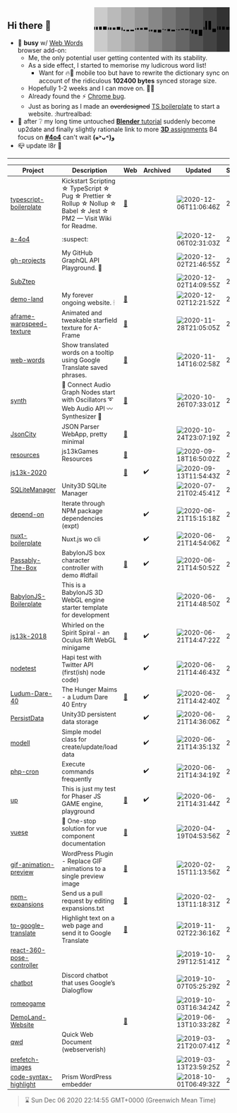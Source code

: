 <img width="307" align="right" src="https://raw.githubusercontent.com/SubZtep/SubZtep/master/assets/eq1.gif"/>

## Hi there 👋

- 🔭 **busy** w/ [Web Words](https://github.com/SubZtep/web-words) browser add-on:
  - Me, the only potential user getting contented with its stability.
  - As a side effect, I started to memorise my ludicrous word list!
    - Want for :fire::fox_face: mobile too but have to rewrite the dictionary sync on account of the ridiculous **102400 bytes** synced storage size.
  - Hopefully 1-2 weeks and I can move on. :snail::dancers:
  - Already found the :zap: [Chrome bug](https://www.youtube.com/watch?v=XBuz8XjvEAw).
  - Just as boring as I made an ~~overdesigned~~ [TS boilerplate](https://github.com/SubZtep/typescript-boilerplate) to start a website. :hurtrealbad:
- :seedling: after :grey_question: my long time untouched [**Blender** tutorial](https://www.udemy.com/course/learn-blender-3d-modeling-for-unity-video-game-development/) suddenly become up2date and finally slightly rationale link to more [**3D** assignments](http://15462.courses.cs.cmu.edu/fall2020/) B4 focus on [**#4o4**](https://github.com/SubZtep/a-4o4) can't wait **(๑˃ᴗ˂)ﻭ**
- :mailbox_closed: update l8r :crocodile:

---

| Project | Description | Web | Archived | Updated | Since |
| - | - | - | - | - | - |
| [typescript-boilerplate](https://github.com/SubZtep/typescript-boilerplate) | Kickstart Scripting ☆ TypeScript ☆ Pug ☆ Prettier ☆ Rollup ☆ Nollup ☆ Babel ☆ Jest ☆ PM2 — Visit Wiki for Readme. | [:link:](https://github.com/SubZtep/typescript-boilerplate/wiki) |  | ![2020-12-06T11:06:46Z](https://kaja.io/.netlify/functions/ago?time=1607252806000) | 2020 |
| [a-4o4](https://github.com/SubZtep/a-4o4) | :suspect: |  |  | ![2020-12-06T02:31:03Z](https://kaja.io/.netlify/functions/ago?time=1607221863000) | 2020 |
| [gh-projects](https://github.com/SubZtep/gh-projects) | My GitHub GraphQL API Playground. :crystal_ball: |  |  | ![2020-12-02T21:46:55Z](https://kaja.io/.netlify/functions/ago?time=1606945615000) | 2020 |
| [SubZtep](https://github.com/SubZtep/SubZtep) |  |  |  | ![2020-12-02T14:09:55Z](https://kaja.io/.netlify/functions/ago?time=1606918195000) | 2020 |
| [demo-land](https://github.com/SubZtep/demo-land) | My forever ongoing website. 🕯 | [:link:](https://demo.land) |  | ![2020-12-02T12:21:52Z](https://kaja.io/.netlify/functions/ago?time=1606911712000) | 2020 |
| [aframe-warpspeed-texture](https://github.com/SubZtep/aframe-warpspeed-texture) | Animated and tweakable starfield texture for A-Frame | [:link:](https://subztep.github.io/aframe-warpspeed-texture/) |  | ![2020-11-28T21:05:05Z](https://kaja.io/.netlify/functions/ago?time=1606597505000) | 2020 |
| [web-words](https://github.com/SubZtep/web-words) | Show translated words on a tooltip using Google Translate saved phrases. | [:link:](https://subztep.github.io/web-words/) |  | ![2020-11-14T16:02:58Z](https://kaja.io/.netlify/functions/ago?time=1605369778000) | 2020 |
| [synth](https://github.com/SubZtep/synth) | 🎵 Connect Audio Graph Nodes start with Oscillators ➰ Web Audio API 〰️ Synthesizer 🎹 | [:link:](https://subztep.github.io/synth/) |  | ![2020-10-26T07:33:01Z](https://kaja.io/.netlify/functions/ago?time=1603697581000) | 2020 |
| [JsonCity](https://github.com/SubZtep/JsonCity) | JSON Parser WebApp, pretty minimal | [:link:](https://json.city) |  | ![2020-10-24T23:07:19Z](https://kaja.io/.netlify/functions/ago?time=1603580839000) | 2018 |
| [resources](https://github.com/SubZtep/resources) | js13kGames Resources | [:link:](https://js13kgames.github.io/resources/) |  | ![2020-09-18T16:50:02Z](https://kaja.io/.netlify/functions/ago?time=1600447802000) | 2018 |
| [js13k-2020](https://github.com/SubZtep/js13k-2020) |  | [:link:](https://subztep.github.io/js13k-2020/) | :heavy_check_mark: | ![2020-09-13T11:54:43Z](https://kaja.io/.netlify/functions/ago?time=1599998083000) | 2020 |
| [SQLiteManager](https://github.com/SubZtep/SQLiteManager) | Unity3D SQLite Manager |  |  | ![2020-07-21T02:45:41Z](https://kaja.io/.netlify/functions/ago?time=1595299541000) | 2017 |
| [depend-on](https://github.com/SubZtep/depend-on) | Iterate through NPM package dependencies (expt) |  | :heavy_check_mark: | ![2020-06-21T15:15:18Z](https://kaja.io/.netlify/functions/ago?time=1592752518000) | 2019 |
| [nuxt-boilerplate](https://github.com/SubZtep/nuxt-boilerplate) | Nuxt.js wo cli |  | :heavy_check_mark: | ![2020-06-21T14:54:06Z](https://kaja.io/.netlify/functions/ago?time=1592751246000) | 2019 |
| [Passably-The-Box](https://github.com/SubZtep/Passably-The-Box) | BabylonJS box character controller with demo #ldfail | [:link:](https://subztep.github.io/Passably-The-Box/dist/) | :heavy_check_mark: | ![2020-06-21T14:50:52Z](https://kaja.io/.netlify/functions/ago?time=1592751052000) | 2018 |
| [BabylonJS-Boilerplate](https://github.com/SubZtep/BabylonJS-Boilerplate) | This is a BabylonJS 3D WebGL engine starter template for development |  |  | ![2020-06-21T14:48:50Z](https://kaja.io/.netlify/functions/ago?time=1592750930000) | 2018 |
| [js13k-2018](https://github.com/SubZtep/js13k-2018) | Whirled on the Spirit Spiral - an Oculus Rift WebGL minigame | [:link:](https://subztep.github.io/js13k-2018/dist) | :heavy_check_mark: | ![2020-06-21T14:47:22Z](https://kaja.io/.netlify/functions/ago?time=1592750842000) | 2018 |
| [nodetest](https://github.com/SubZtep/nodetest) | Hapi test with Twitter API (first(ish) node code) |  | :heavy_check_mark: | ![2020-06-21T14:46:43Z](https://kaja.io/.netlify/functions/ago?time=1592750803000) | 2018 |
| [Ludum-Dare-40](https://github.com/SubZtep/Ludum-Dare-40) | The Hunger Maims - a Ludum Dare 40 Entry | [:link:](https://ldjam.com/events/ludum-dare/40/the-hunger-maims) | :heavy_check_mark: | ![2020-06-21T14:42:40Z](https://kaja.io/.netlify/functions/ago?time=1592750560000) | 2017 |
| [PersistData](https://github.com/SubZtep/PersistData) | Unity3D persistent data storage |  | :heavy_check_mark: | ![2020-06-21T14:36:06Z](https://kaja.io/.netlify/functions/ago?time=1592750166000) | 2017 |
| [modell](https://github.com/SubZtep/modell) | Simple model class for create/update/load data |  | :heavy_check_mark: | ![2020-06-21T14:35:13Z](https://kaja.io/.netlify/functions/ago?time=1592750113000) | 2014 |
| [php-cron](https://github.com/SubZtep/php-cron) | Execute commands frequently |  | :heavy_check_mark: | ![2020-06-21T14:34:19Z](https://kaja.io/.netlify/functions/ago?time=1592750059000) | 2016 |
| [up](https://github.com/SubZtep/up) | This is just my test for Phaser JS GAME engine, playground | [:link:](http://subztep.github.io/up/) | :heavy_check_mark: | ![2020-06-21T14:31:44Z](https://kaja.io/.netlify/functions/ago?time=1592749904000) | 2014 |
| [vuese](https://github.com/SubZtep/vuese) | 🤗 One-stop solution for vue component documentation | [:link:](https://vuese.org/) |  | ![2020-04-19T04:53:56Z](https://kaja.io/.netlify/functions/ago?time=1587272036000) | 2019 |
| [gif-animation-preview](https://github.com/SubZtep/gif-animation-preview) | WordPress Plugin - Replace GIF animations to a single preview image | [:link:](http://wordpress.org/plugins/gif-animation-preview/) |  | ![2020-02-15T11:13:56Z](https://kaja.io/.netlify/functions/ago?time=1581765236000) | 2014 |
| [npm-expansions](https://github.com/SubZtep/npm-expansions) | Send us a pull request by editing expansions.txt | [:link:](http://npm.im/npm-expansions) |  | ![2020-02-13T11:18:31Z](https://kaja.io/.netlify/functions/ago?time=1581592711000) | 2020 |
| [to-google-translate](https://github.com/SubZtep/to-google-translate) | Highlight text on a web page and send it to Google Translate | [:link:](https://addons.mozilla.org/firefox/addon/to-google-translate/) |  | ![2019-11-02T22:36:16Z](https://kaja.io/.netlify/functions/ago?time=1572734176000) | 2019 |
| [react-360-pose-controller](https://github.com/SubZtep/react-360-pose-controller) |  |  |  | ![2019-10-29T12:51:41Z](https://kaja.io/.netlify/functions/ago?time=1572353501000) | 2019 |
| [chatbot](https://github.com/SubZtep/chatbot) | Discord chatbot that uses Google’s Dialogflow |  |  | ![2019-10-07T05:25:29Z](https://kaja.io/.netlify/functions/ago?time=1570425929000) | 2019 |
| [romeogame](https://github.com/SubZtep/romeogame) |  |  |  | ![2019-10-03T16:34:24Z](https://kaja.io/.netlify/functions/ago?time=1570120464000) | 2019 |
| [DemoLand-Website](https://github.com/SubZtep/DemoLand-Website) |  | [:link:](https://demo.land/) |  | ![2019-06-13T10:33:28Z](https://kaja.io/.netlify/functions/ago?time=1560422008000) | 2018 |
| [qwd](https://github.com/SubZtep/qwd) | Quick Web Document (webserverish) |  |  | ![2019-03-21T20:07:41Z](https://kaja.io/.netlify/functions/ago?time=1553198861000) | 2019 |
| [prefetch-images](https://github.com/SubZtep/prefetch-images) |  |  |  | ![2019-03-13T23:59:25Z](https://kaja.io/.netlify/functions/ago?time=1552521565000) | 2019 |
| [code-syntax-highlight](https://github.com/SubZtep/code-syntax-highlight) | Prism WordPress embedder |  |  | ![2018-10-01T06:49:32Z](https://kaja.io/.netlify/functions/ago?time=1538376572000) | 2018 |
> :hourglass: Sun Dec 06 2020 22:14:55 GMT+0000 (Greenwich Mean Time)
